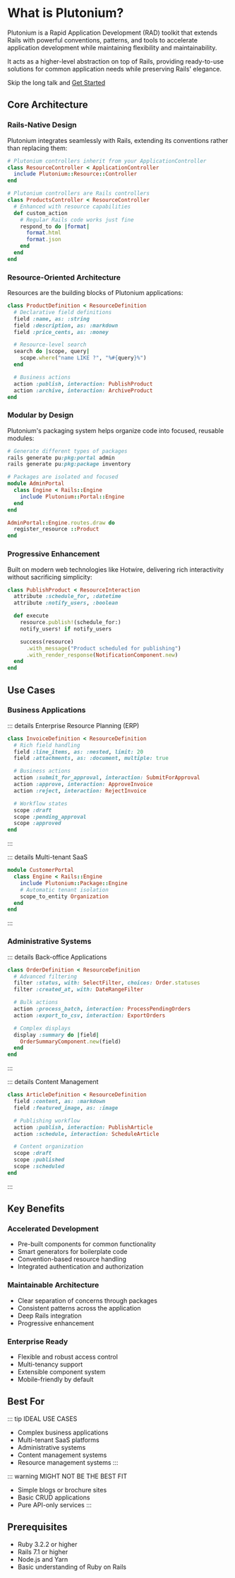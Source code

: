 # What is Plutonium?

Plutonium is a Rapid Application Development (RAD) toolkit that extends Rails with powerful conventions, patterns, and tools to accelerate application development while maintaining flexibility and maintainability.

It acts as a higher-level abstraction on top of Rails, providing ready-to-use solutions for common application needs while preserving Rails' elegance.

Skip the long talk and [Get Started](/documentation/installation/01-installation)

## Core Architecture

### Rails-Native Design

Plutonium integrates seamlessly with Rails, extending its conventions rather than replacing them:

```ruby
# Plutonium controllers inherit from your ApplicationController
class ResourceController < ApplicationController
  include Plutonium::Resource::Controller
end

# Plutonium controllers are Rails controllers
class ProductsController < ResourceController
  # Enhanced with resource capabilities
  def custom_action
    # Regular Rails code works just fine
    respond_to do |format|
      format.html
      format.json
    end
  end
end
```

### Resource-Oriented Architecture

Resources are the building blocks of Plutonium applications:

```ruby
class ProductDefinition < ResourceDefinition
  # Declarative field definitions
  field :name, as: :string
  field :description, as: :markdown
  field :price_cents, as: :money

  # Resource-level search
  search do |scope, query|
    scope.where("name LIKE ?", "%#{query}%")
  end

  # Business actions
  action :publish, interaction: PublishProduct
  action :archive, interaction: ArchiveProduct
end
```

### Modular by Design

Plutonium's packaging system helps organize code into focused, reusable modules:

```ruby
# Generate different types of packages
rails generate pu:pkg:portal admin
rails generate pu:pkg:package inventory

# Packages are isolated and focused
module AdminPortal
  class Engine < Rails::Engine
    include Plutonium::Portal::Engine
  end
end

AdminPortal::Engine.routes.draw do
  register_resource ::Product
end
```

### Progressive Enhancement

Built on modern web technologies like Hotwire, delivering rich interactivity without sacrificing simplicity:

```ruby
class PublishProduct < ResourceInteraction
  attribute :schedule_for, :datetime
  attribute :notify_users, :boolean

  def execute
    resource.publish!(schedule_for:)
    notify_users! if notify_users

    success(resource)
      .with_message("Product scheduled for publishing")
      .with_render_response(NotificationComponent.new)
  end
end
```

## Use Cases

### Business Applications

::: details Enterprise Resource Planning (ERP)

```ruby
class InvoiceDefinition < ResourceDefinition
  # Rich field handling
  field :line_items, as: :nested, limit: 20
  field :attachments, as: :document, multiple: true

  # Business actions
  action :submit_for_approval, interaction: SubmitForApproval
  action :approve, interaction: ApproveInvoice
  action :reject, interaction: RejectInvoice

  # Workflow states
  scope :draft
  scope :pending_approval
  scope :approved
end
```

:::

::: details Multi-tenant SaaS

```ruby
module CustomerPortal
  class Engine < Rails::Engine
    include Plutonium::Package::Engine
    # Automatic tenant isolation
    scope_to_entity Organization
  end
end
```

:::

### Administrative Systems

::: details Back-office Applications

```ruby
class OrderDefinition < ResourceDefinition
  # Advanced filtering
  filter :status, with: SelectFilter, choices: Order.statuses
  filter :created_at, with: DateRangeFilter

  # Bulk actions
  action :process_batch, interaction: ProcessPendingOrders
  action :export_to_csv, interaction: ExportOrders

  # Complex displays
  display :summary do |field|
    OrderSummaryComponent.new(field)
  end
end
```

:::

::: details Content Management

```ruby
class ArticleDefinition < ResourceDefinition
  field :content, as: :markdown
  field :featured_image, as: :image

  # Publishing workflow
  action :publish, interaction: PublishArticle
  action :schedule, interaction: ScheduleArticle

  # Content organization
  scope :draft
  scope :published
  scope :scheduled
end
```

:::

## Key Benefits

### Accelerated Development

- Pre-built components for common functionality
- Smart generators for boilerplate code
- Convention-based resource handling
- Integrated authentication and authorization

### Maintainable Architecture

- Clear separation of concerns through packages
- Consistent patterns across the application
- Deep Rails integration
- Progressive enhancement

### Enterprise Ready

- Flexible and robust access control
- Multi-tenancy support
- Extensible component system
- Mobile-friendly by default

## Best For

::: tip IDEAL USE CASES

- Complex business applications
- Multi-tenant SaaS platforms
- Administrative systems
- Content management systems
- Resource management systems
  :::

::: warning MIGHT NOT BE THE BEST FIT

- Simple blogs or brochure sites
- Basic CRUD applications
- Pure API-only services
  :::

## Prerequisites

- Ruby 3.2.2 or higher
- Rails 7.1 or higher
- Node.js and Yarn
- Basic understanding of Ruby on Rails
